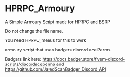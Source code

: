 # HPRPC_Armoury
A Simple Armoury Script made for HPRPC and BSRP


Do not change the file name. 

You need HPRPC_menus for this to work

armoury script that uses badgers discord ace Perms 

Badgers link here: https://docs.badger.store/fivem-discord-scripts/discordaceperms and https://github.com/JaredScar/Badger_Discord_API
